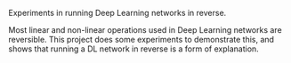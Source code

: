 Experiments in running Deep Learning networks in reverse.

Most linear and non-linear operations used in Deep Learning networks are reversible. 
This project does some experiments to demonstrate this, and shows that running a DL network in reverse is a form of explanation.
